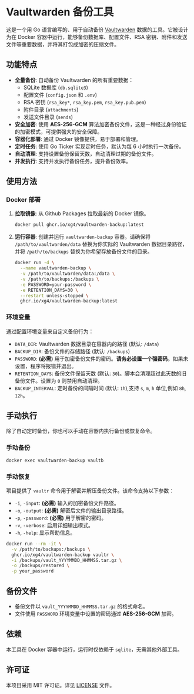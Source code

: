 # Vaultwarden 备份工具

这是一个用 Go 语言编写的、用于自动备份 [Vaultwarden](https://github.com/dani-garcia/vaultwarden) 数据的工具。它被设计为在 Docker 容器中运行，能够备份数据库、配置文件、RSA 密钥、附件和发送文件等重要数据，并将其打包成加密的压缩文件。

## 功能特点

- **全量备份**: 自动备份 Vaultwarden 的所有重要数据：
  - SQLite 数据库 (`db.sqlite3`)
  - 配置文件 (`config.json` 和 `.env`)
  - RSA 密钥 (`rsa_key*`, `rsa_key.pem`, `rsa_key.pub.pem`)
  - 附件目录 (`attachments`)
  - 发送文件目录 (`sends`)
- **安全加密**: 使用 **AES-256-GCM** 算法加密备份文件，这是一种经过身份验证的加密模式，可提供强大的安全保障。
- **容器化部署**: 通过 Docker 镜像提供，易于部署和管理。
- **定时任务**: 使用 Go Ticker 实现定时任务，默认为每 6 小时执行一次备份。
- **自动清理**: 支持设置备份保留天数，自动清理过期的备份文件。
- **并发执行**: 支持并发执行备份任务，提升备份效率。

## 使用方法

### Docker 部署

1.  **拉取镜像**:
    从 Github Packages 拉取最新的 Docker 镜像。

    ```bash
    docker pull ghcr.io/xg4/vaultwarden-backup:latest
    ```

2.  **运行容器**:
    创建并运行 `vaultwarden-backup` 容器。请确保将 `/path/to/vaultwarden/data` 替换为你实际的 Vaultwarden 数据目录路径，并将 `/path/to/backups` 替换为你希望存放备份文件的目录。

    ```bash
    docker run -d \
      --name vaultwarden-backup \
      -v /path/to/vaultwarden/data:/data \
      -v /path/to/backups:/backups \
      -e PASSWORD=your-password \
      -e RETENTION_DAYS=30 \
      --restart unless-stopped \
      ghcr.io/xg4/vaultwarden-backup:latest
    ```

### 环境变量

通过配置环境变量来自定义备份行为：

- `DATA_DIR`: Vaultwarden 数据目录在容器内的路径 (默认: `/data`)
- `BACKUP_DIR`: 备份文件的存储路径 (默认: `/backups`)
- `PASSWORD`: **(必需)** 用于加密备份文件的密码。**请务必设置一个强密码**。如果未设置，程序将报错并退出。
- `RETENTION_DAYS`: 备份文件保留天数 (默认: `30`)。脚本会清理超过此天数的旧备份文件。设置为 `0` 则禁用自动清理。
- `BACKUP_INTERVAL`: 定时备份的间隔时间 (默认: `1h`),支持 `s`, `m`, `h` 单位,例如 `8h`, `12h`。

## 手动执行

除了自动定时备份，你也可以手动在容器内执行备份或恢复命令。

### 手动备份

```bash
docker exec vaultwarden-backup vaultb
```

### 手动恢复

项目提供了 `vaultr` 命令用于解密并解压备份文件。该命令支持以下参数：

- `-i`, `-input`: **(必需)** 输入的加密备份文件路径。
- `-o`, `-output`: **(必需)** 解密后文件的输出目录路径。
- `-p`, `-password`: **(必需)** 用于解密的密码。
- `-v`, `-verbose`: 启用详细输出模式。
- `-h`, `-help`: 显示帮助信息。

```bash
docker run --rm -it \
  -v /path/to/backups:/backups \
  ghcr.io/xg4/vaultwarden-backup vaultr \
  -i /backups/vault_YYYYMMDD_HHMMSS.tar.gz \
  -o /backups/restored \
  -p your_password
```

## 备份文件

- 备份文件以 `vault_YYYYMMDD_HHMMSS.tar.gz` 的格式命名。
- 文件使用 `PASSWORD` 环境变量中设置的密码通过 **AES-256-GCM** 加密。

## 依赖

本工具在 Docker 容器中运行，运行时仅依赖于 `sqlite`，无需其他外部工具。

## 许可证

本项目采用 MIT 许可证。详见 [LICENSE](LICENSE) 文件。
